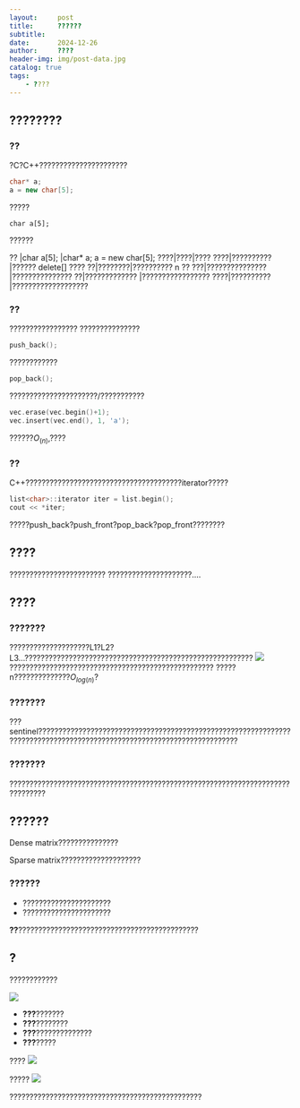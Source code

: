 ```yaml
---
layout:     post
title:      ??????
subtitle:   
date:       2024-12-26
author:     ????
header-img: img/post-data.jpg
catalog: true
tags:
    - ????
---
```



## ????????

### ??
?C?C++??????????????????????
```C++
char* a;
a = new char[5];
```
?????
```
char a[5];
```
??????

??	|char a[5];	|char* a; a = new char[5];
????|????|????
????|??????????|?????? delete[] ????
??|????????|?????????? n ??
???|???????????????|???????????????
??|?????????????	|?????????????????
????|??????????|???????????????????

### ??

?????????????????
???????????????
```C++
push_back();
```
????????????
```C++
pop_back();
```
??????????????????????/???????????
```C++
vec.erase(vec.begin()+1);
vec.insert(vec.end(), 1, 'a');
```
??????$O_{(n)}$,????

### ??

C++???????????????????????????????????????iterator?????
```C++
list<char>::iterator iter = list.begin();
cout << *iter;
```
?????push_back?push_front?pop_back?pop_front????????
## ????

????????????????????????
?????????????????????....

## ????

### ???????
????????????????????L1?L2?L3...?????????????????????????????????????????????????????????
![](https://raw.githubusercontent.com/shimolinchi/shimolinchi.github.io/master/img/2024-12-26??????/1.png)
???????????????????????????????????????????????????
?????n??????????????$O_{log(n)}$?

### ???????

???sentinel????????????????????????????????????????????????????????????????????????????????????????????????????????????????????????

### ???????

???????????????????????????????????????????????????????????????????????????????

## ??????

Dense matrix???????????????

Sparse matrix????????????????????

### ??????

+ ??????????????????????
+ ??????????????????????

**??**?????????????????????????????????????????????

## ?

????????????

![](https://raw.githubusercontent.com/shimolinchi/shimolinchi.github.io/master/img/2024-12-26??????/2.png)

+ **???**???????
+ **???**????????
+ **???**??????????????
+ **???**?????

????
![](https://raw.githubusercontent.com/shimolinchi/shimolinchi.github.io/master/img/2024-12-26??????/3.png)

?????
![](https://raw.githubusercontent.com/shimolinchi/shimolinchi.github.io/master/img/2024-12-26??????/4.png)

????????????????????????????????????????????????